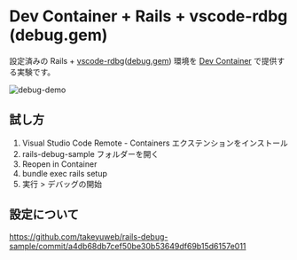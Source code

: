# Dev Container + Rails + vscode-rdbg (debug.gem)

設定済みの Rails + [vscode-rdbg](https://github.com/ruby/vscode-rdbg)([debug.gem](https://github.com/ruby/debug)) 環境を [Dev Container](https://code.visualstudio.com/docs/remote/containers) で提供する実験です。

![debug-demo](https://user-images.githubusercontent.com/60980/189170864-f443cb07-99d5-4ac1-978b-7d7f0b163e83.gif)

## 試し方

1. Visual Studio Code Remote - Containers エクステンションをインストール
2. rails-debug-sample フォルダーを開く
3. Reopen in Container
4. bundle exec rails setup
5. 実行 > デバッグの開始

## 設定について

https://github.com/takeyuweb/rails-debug-sample/commit/a4db68db7cef50be30b53649df69b15d6157e011
